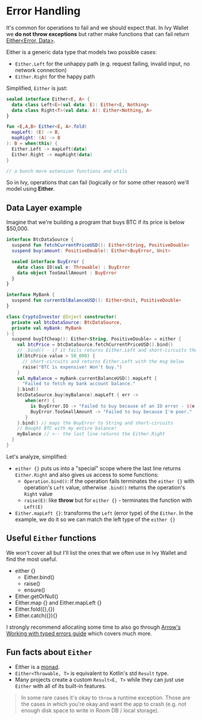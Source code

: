 # Error Handling

It's common for operations to fail and we should expect that.
In Ivy Wallet we **do not throw exceptions** but rather make functions that
can fail return [Either<Error, Data>](https://arrow-kt.io/learn/typed-errors/working-with-typed-errors/).

Either is a generic data type that models two possible cases:
- `Either.Left` for the unhappy path (e.g. request failing, invalid input, no network connection)
- `Either.Right` for the happy path

Simplified, `Either` is just:

```kotlin
sealed interface Either<E, A> {
  data class Left<E>(val data: E): Either<E, Nothing>
  data class Right<T>(val data: A): Either<Nothing, A>
}

fun <E,A,B> Either<E, A>.fold(
  mapLeft: (E) -> B,
  mapRight: (A) -> B
): B = when(this) {
  Either.Left -> mapLeft(data)
  Either.Right -> mapRight(data)
}

// a bunch more extension functions and utils
```

So in Ivy, operations that can fail (logically or for some other reason) we'll model using **Either**.

## Data Layer example

Imagine that we're building a program that buys BTC if its price is below $50,000.

```kotlin
interface BtcDataSource {
  suspend fun fetchCurrentPriceUSD(): Either<String, PositiveDouble>
  suspend buy(amount: PositiveDouble): Either<BuyError, Unit>

  sealed interface BuyError {
    data class IO(val e: Throwable) : BuyError
    data object TooSmallAmount : BuyError
  }
}

interface MyBank {
  suspend fun currentblBalanceUSD(): Either<Unit, PositiveDouble>
}

class CryptoInvestor @Inject constructor(
  private val btcDataSource: BtcDataSource,
  private val myBank: MyBank
) {
  suspend buyIfCheap(): Either<String, PositiveDouble> = either {
    val btcPrice = btcDataSource.fetchCurrentPriceUSD().bind()
    // .bind() - if it fails returns Either.Left and short-circuits the function
    if(btcPrice.value > 50_000) {
      // short-circuits and returns Either.Left with the msg below
      raise("BTC is expensive! Won't buy.")
    }
    val myBalance = myBank.currentBalanceUSD().mapLeft {
      "Failed to fetch my bank account balance."
    }.bind()
    btcDataSource.buy(myBalance).mapLeft { err ->
       when(err) {
         is BuyError.IO -> "Failed to buy because of an IO error - ${e.msg}"
         BuyError.TooSmallAmount -> "Failed to buy because I'm poor."
       }
    }.bind() // maps the BuyError to String and short-circuits
    // Bought BTC with my entire balance!
    myBalance // <-- the last line returns the Either.Right
  }
}
```

Let's analyze, simplified:
- `either {}` puts us into a "special" scope where the last line returns `Either.Right` and also gives us access to some functions:
  - `Operation.bind()`: if the operation fails terminates the `either {}` with operation's `Left` value, otherwise `.bind()` returns the operation's `Right` value
  - `raise(E)`: like **throw** but for `either {}` - terminates the function with `Left(E)`
- `Either.mapLeft {}`: transforms the `Left` (error type) of the `Either`. In the example, we do it so we can match the left type of the `either {}`

## Useful `Either` functions

We won't cover all but I'll list the ones that we often use in Ivy Wallet and find the most useful.

- either {}
  - Either.bind()
  - raise()
  - ensure()
- Either.getOrNull()
- Either.map {} and Either.mapLeft {}
- Either.fold({},{})
- Either.catch({}){}

I strongly recommend allocating some time to also go through [Arrow's Working with typed errors guide](https://arrow-kt.io/learn/typed-errors/working-with-typed-errors/) which covers much more.

## Fun facts about `Either`

- Either is a [monad](https://en.wikipedia.org/wiki/Monad_(functional_programming)).
- `Either<Throwable, T>` is equivalent to Kotlin's std `Result` type.
- Many projects create a custom `Result<E, T>` while they can just use `Either` with all of its built-in features.

> In some rare cases it's okay to `throw` a runtime exception. Those are the cases in which you're okay and want the app to crash
> (e.g. not enough disk space to write in Room DB / local storage).
